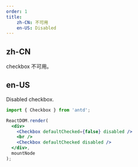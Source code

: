 ```yaml
---
order: 1
title:
    zh-CN: 不可用
    en-US: Disabled
---
```


## zh-CN

checkbox 不可用。

## en-US

Disabled checkbox.

````jsx
import { Checkbox } from 'antd';

ReactDOM.render(
  <div>
    <Checkbox defaultChecked={false} disabled />
    <br />
    <Checkbox defaultChecked disabled />
  </div>,
  mountNode
);
````
